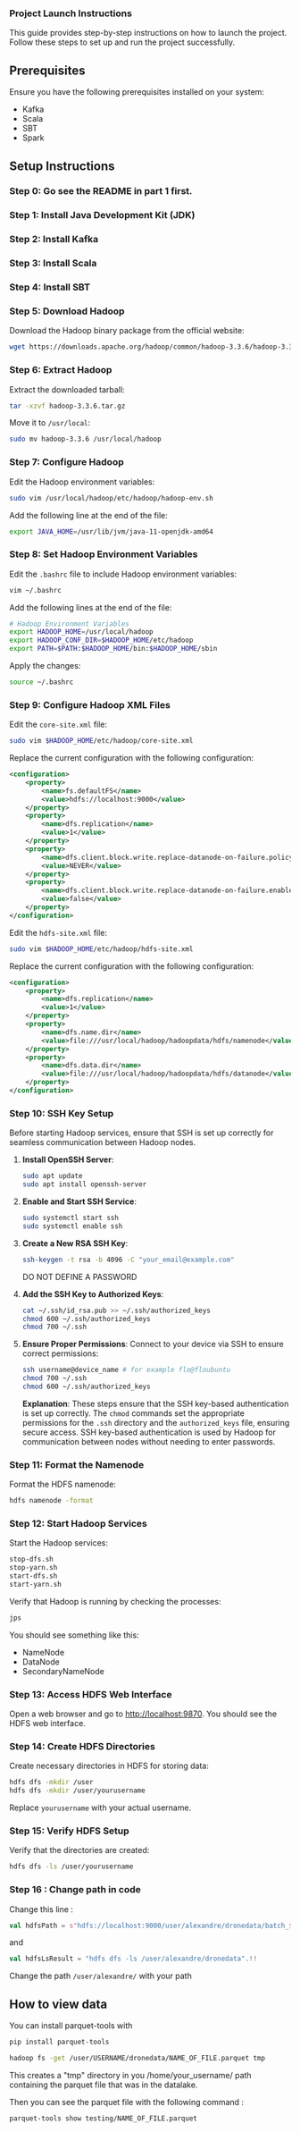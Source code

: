 ### Project Launch Instructions

This guide provides step-by-step instructions on how to launch the project. Follow these steps to set up and run the project successfully.

## Prerequisites

Ensure you have the following prerequisites installed on your system:

- Kafka
- Scala
- SBT
- Spark

## Setup Instructions

### Step 0: Go see the README in part 1 first.

### Step 1: Install Java Development Kit (JDK)

### Step 2: Install Kafka

### Step 3: Install Scala

### Step 4: Install SBT

### Step 5: Download Hadoop

Download the Hadoop binary package from the official website:

```sh
wget https://downloads.apache.org/hadoop/common/hadoop-3.3.6/hadoop-3.3.6.tar.gz
```

### Step 6: Extract Hadoop

Extract the downloaded tarball:

```sh
tar -xzvf hadoop-3.3.6.tar.gz
```

Move it to `/usr/local`:

```sh
sudo mv hadoop-3.3.6 /usr/local/hadoop
```

### Step 7: Configure Hadoop

Edit the Hadoop environment variables:

```sh
sudo vim /usr/local/hadoop/etc/hadoop/hadoop-env.sh
```

Add the following line at the end of the file:

```sh
export JAVA_HOME=/usr/lib/jvm/java-11-openjdk-amd64
```

### Step 8: Set Hadoop Environment Variables

Edit the `.bashrc` file to include Hadoop environment variables:

```sh
vim ~/.bashrc
```

Add the following lines at the end of the file:

```sh
# Hadoop Environment Variables
export HADOOP_HOME=/usr/local/hadoop
export HADOOP_CONF_DIR=$HADOOP_HOME/etc/hadoop
export PATH=$PATH:$HADOOP_HOME/bin:$HADOOP_HOME/sbin
```

Apply the changes:

```sh
source ~/.bashrc
```

### Step 9: Configure Hadoop XML Files

Edit the `core-site.xml` file:

```sh
sudo vim $HADOOP_HOME/etc/hadoop/core-site.xml
```

Replace the current configuration with the following configuration:

```xml
<configuration>
    <property>
        <name>fs.defaultFS</name>
        <value>hdfs://localhost:9000</value>
    </property>
    <property>
        <name>dfs.replication</name>
        <value>1</value>
    </property>
    <property>
        <name>dfs.client.block.write.replace-datanode-on-failure.policy</name>
        <value>NEVER</value>
    </property>
    <property>
        <name>dfs.client.block.write.replace-datanode-on-failure.enable</name>
        <value>false</value>
    </property>
</configuration>
```

Edit the `hdfs-site.xml` file:

```sh
sudo vim $HADOOP_HOME/etc/hadoop/hdfs-site.xml
```

Replace the current configuration with the following configuration:

```xml
<configuration>
    <property>
        <name>dfs.replication</name>
        <value>1</value>
    </property>
    <property>
        <name>dfs.name.dir</name>
        <value>file:///usr/local/hadoop/hadoopdata/hdfs/namenode</value>
    </property>
    <property>
        <name>dfs.data.dir</name>
        <value>file:///usr/local/hadoop/hadoopdata/hdfs/datanode</value>
    </property>
</configuration>
```

### Step 10: SSH Key Setup

Before starting Hadoop services, ensure that SSH is set up correctly for seamless communication between Hadoop nodes.

1. **Install OpenSSH Server**:
    ```sh
    sudo apt update
    sudo apt install openssh-server
    ```

2. **Enable and Start SSH Service**:
    ```sh
    sudo systemctl start ssh
    sudo systemctl enable ssh
    ```

3. **Create a New RSA SSH Key**:
    ```sh
    ssh-keygen -t rsa -b 4096 -C "your_email@example.com"
    ```
    DO NOT DEFINE A PASSWORD

4. **Add the SSH Key to Authorized Keys**:
    ```sh
    cat ~/.ssh/id_rsa.pub >> ~/.ssh/authorized_keys
    chmod 600 ~/.ssh/authorized_keys
    chmod 700 ~/.ssh
    ```

5. **Ensure Proper Permissions**:
    Connect to your device via SSH to ensure correct permissions:
    ```sh
    ssh username@device_name # for example flo@floubuntu
    chmod 700 ~/.ssh
    chmod 600 ~/.ssh/authorized_keys
    ```

    **Explanation**: These steps ensure that the SSH key-based authentication is set up correctly. The `chmod` commands set the appropriate permissions for the `.ssh` directory and the `authorized_keys` file, ensuring secure access. SSH key-based authentication is used by Hadoop for communication between nodes without needing to enter passwords.

### Step 11: Format the Namenode

Format the HDFS namenode:

```sh
hdfs namenode -format
```

### Step 12: Start Hadoop Services

Start the Hadoop services:

```sh
stop-dfs.sh
stop-yarn.sh
start-dfs.sh
start-yarn.sh
```

Verify that Hadoop is running by checking the processes:

```sh
jps
```

You should see something like this:

- NameNode
- DataNode
- SecondaryNameNode

### Step 13: Access HDFS Web Interface

Open a web browser and go to [http://localhost:9870](http://localhost:9870). You should see the HDFS web interface.

### Step 14: Create HDFS Directories

Create necessary directories in HDFS for storing data:

```sh
hdfs dfs -mkdir /user
hdfs dfs -mkdir /user/yourusername
```

Replace `yourusername` with your actual username.

### Step 15: Verify HDFS Setup

Verify that the directories are created:

```sh
hdfs dfs -ls /user/yourusername
```

### Step 16 : Change path in code

Change this line :

```scala
val hdfsPath = s"hdfs://localhost:9000/user/alexandre/dronedata/batch_$batchId.parquet"
```
and
```scala
val hdfsLsResult = "hdfs dfs -ls /user/alexandre/dronedata".!!
```

Change the path ```/user/alexandre/``` with your path

## How to view data

You can install parquet-tools with 
```bash
pip install parquet-tools
```

```bash
hadoop fs -get /user/USERNAME/dronedata/NAME_OF_FILE.parquet tmp
```
This creates a "tmp" directory in you /home/your_username/ path containing the parquet file that was in the datalake.

Then you can see the parquet file with the following command :

```bash
parquet-tools show testing/NAME_OF_FILE.parquet
```
